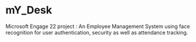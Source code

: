 # mY_Desk
Microsoft Engage 22 project : An Employee Management System using face recognition for user authentication, security as well as attendance tracking.
